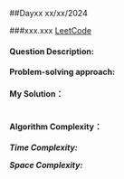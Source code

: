 ##Dayxx xx/xx/2024 

###xxx.xxx
[LeetCode]() 

#### Question Description:


#### Problem-solving approach:


#### My Solution：
```python


```
#### Algorithm Complexity：

***Time Complexity:***


***Space Complexity:***












